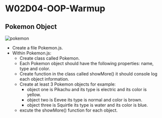 # ‏‏‏‏W02D04-OOP-Warmup
## Pokemon Object
![pokemon](https://miro.medium.com/max/2800/0*ZLujw1b18CnMFxFa.jpg)

* Create a file Pokemon.js.
* Within Pokemon.js:
    * Create class called Pokemon. 
    * Each Pokemon object should have the following properties: name, type and color.
    * Create function in the class called showMore() it should console log each object information.  
    * Create at least 3 Pokemon objects for example:
        * object one is Pikachu and its type is electric and its color is yellow.
        * object two is Eevee its type is normal and color is brown.
        * object three is Squirtle its type is water and its color is blue. 
    * excute the showMore() function for each object. 

